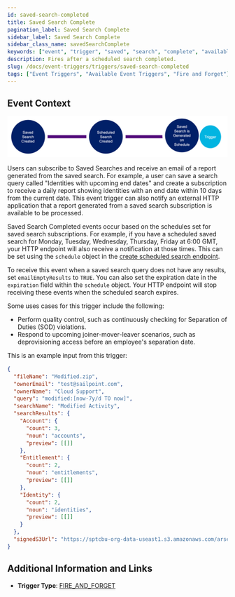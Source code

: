 ```yaml
---
id: saved-search-completed
title: Saved Search Complete
pagination_label: Saved Search Complete
sidebar_label: Saved Search Complete
sidebar_class_name: savedSearchComplete
keywords: ["event", "trigger", "saved", "search", "complete", "available"]
description: Fires after a scheduled search completed.
slug: /docs/event-triggers/triggers/saved-search-completed
tags: ["Event Triggers", "Available Event Triggers", "Fire and Forget"]
---
```


## Event Context

![Flow](./img/saved-search-path.png)

Users can subscribe to Saved Searches and receive an email of a report generated
from the saved search. For example, a user can save a search query called
"Identities with upcoming end dates" and create a subscription to receive a
daily report showing identities with an end date within 10 days from the current
date. This event trigger can also notify an external HTTP application that a
report generated from a saved search subscription is available to be processed.

Saved Search Completed events occur based on the schedules set for saved search
subscriptions. For example, if you have a scheduled saved search for Monday,
Tuesday, Wednesday, Thursday, Friday at 6:00 GMT, your HTTP endpoint will also
receive a notification at those times. This can be set using the `schedule`
object in the
[create scheduled search endpoint](/idn/api/v3/scheduled-search-create).

To receive this event when a saved search query does not have any results, set
`emailEmptyResults` to `TRUE`. You can also set the expiration date in the
`expiration` field within the `schedule` object. Your HTTP endpoint will stop
receiving these events when the scheduled search expires.

Some uses cases for this trigger include the following:

- Perform quality control, such as continuously checking for Separation of
  Duties (SOD) violations.
- Respond to upcoming joiner-mover-leaver scenarios, such as deprovisioning
  access before an employee's separation date.

This is an example input from this trigger:

```json
{
  "fileName": "Modified.zip",
  "ownerEmail": "test@sailpoint.com",
  "ownerName": "Cloud Support",
  "query": "modified:[now-7y/d TO now]",
  "searchName": "Modified Activity",
  "searchResults": {
    "Account": {
      "count": 3,
      "noun": "accounts",
      "preview": [[]]
    },
    "Entitlement": {
      "count": 2,
      "noun": "entitlements",
      "preview": [[]]
    },
    "Identity": {
      "count": 2,
      "noun": "identities",
      "preview": [[]]
    }
  },
  "signedS3Url": "https://sptcbu-org-data-useast1.s3.amazonaws.com/arsenal-john/reports/Events%20Export.2020-05-06%2018%2759%20GMT.3e580592-86e4-4953-8aea-49e6ef20a086.zip?X-Amz-Algorithm=AWS4-HMAC-SHA256&X-Amz-Date=20200506T185919Z&X-Amz-SignedHeaders=host&X-Amz-Expires=899&X-Amz-Credential=AKIAV5E54XOGTS4Q4L7A%2F20200506%2Fus-east-1%2Fs3%2Faws4_request&X-Amz-Signature=2e732bb97a12a1fd8a215613e3c31fcdae8ba1fb6a25916843ab5b51d2ddefbc"
}
```

## Additional Information and Links

- **Trigger Type**: [FIRE_AND_FORGET](../trigger-types.md#fire-and-forget)
<!-- [Input schema](https://developer.sailpoint.com/apis/beta/#section/Saved-Search-Complete-Event-Trigger-Input) -->
